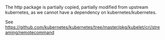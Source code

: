 The http package is partially copied, partially modified from upstream kubernetes, as we cannot
have a dependency on kubernetes/kubernetes.

See https://github.com/kubernetes/kubernetes/tree/master/pkg/kubelet/cri/streaming/remotecommand
